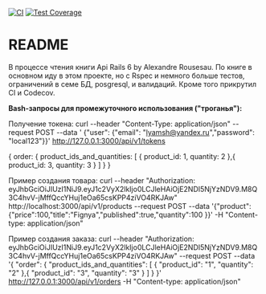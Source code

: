 [![CI](https://github.com/Lyams/book_api/actions/workflows/ci.yml/badge.svg)](https://github.com/Lyams/book_api/actions/workflows/ci.yml)
[![Test Coverage](https://codecov.io/gh/lyams/book_api/graph/badge.svg)](https://codecov.io/gh/lyams/book_api)
# README
В процессе чтения книги Api Rails 6 by Alexandre Rousesau.
По книге в основном иду в этом проекте, но с Rspec и немного
больше тестов, ограничений в семе БД, posgresql, и валидаций. Кроме того прикрутил CI и Codecov.

**Bash-запросы для промежуточного использования ("троганья"):**

Получение токена:
curl --header "Content-Type: application/json" --request POST --data ' {"user": {"email": "lyamsh@yandex.ru","password": "local123"}}' http://127.0.0.1:3000/api/v1/tokens

{ order: { product_ids_and_quantities: [ { product_id: 1, quantity: 2 },{ product_id: 3, quantity: 3 } ] } }

Пример создания товара:
curl --header "Authorization: eyJhbGciOiJIUzI1NiJ9.eyJ1c2VyX2lkIjo0LCJleHAiOjE2NDI5NjYzNDV9.M8Q3C4hvV-jMffQccYHuj1eOa65csKPP4ziVO4RKJAw" http://localhost:3000/api/v1/products --request POST --data '{"product":{"price":100,"title":"Fignya","published":true,"quantity":100 }}' -H "Content-type: application/json"

Пример создания заказа:
curl --header "Authorization: eyJhbGciOiJIUzI1NiJ9.eyJ1c2VyX2lkIjo0LCJleHAiOjE2NDI5NjYzNDV9.M8Q3C4hvV-jMffQccYHuj1eOa65csKPP4ziVO4RKJAw"  --request POST --data '{ "order": { "product_ids_and_quantities": [ { "product_id": "1", "quantity": "2" },{ "product_id": "3", "quantity": "3" } ] } }' http://127.0.0.1:3000/api/v1/orders -H "Content-type: application/json"